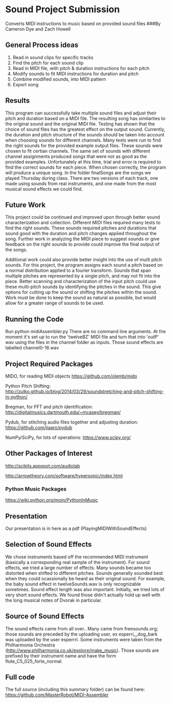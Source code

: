 # Sound Project Submission

Converts MIDI instructions to music based on provided sound files
###By Cameron Dye and Zach Howell

## General Process ideas
1. Read in sound clips for specific tracks
2. Find the pitch for each sound clip
3. Read in MIDI file, with pitch & duration instructions for each pitch
4. Modify sounds to fit MIDI instructions for duration and pitch
5. Combine modified sounds, into MIDI pattern
6. Export song

## Results
This program can successfully take multiple sound files and adjust their pitch and duration based on a MIDI file. The resulting song has similarties to the original sound and the original MIDI file. Testing has shown that the choice of sound files has the greatest effect on the output sound. Currently, the duration and pitch structure of the sounds should be taken into account when choosing sounds for different channels. Many tests were run to find the right sounds for the provided example output files. These sounds were chosen to fit certian channels. The same set of sounds with different channel assignments produced songs that were not as good as the provided examples. Unfortunately at this time, trial and error is required to find the correct sounds for each piece. When chosen correctly, the program will produce a unique song.
In the folder finalSongs are the songs we played Thursday during class. There are two versions of each track, one made using sounds from real instruments, and one made from the most musical sound effects we could find.

## Future Work
This project could be continued and improved upon through better sound characterization and collection. Different MIDI files required many tests to find the right sounds. These sounds required pitches and durations that sound good with the duration and pitch changes applied throughout the song. Further work in analyzing the MIDI piece to suggest sounds or give feedback on the right sounds to provide could improve the final output of the songs. 

Additional work could also provide better insight into the use of multi pitch sounds. For this project, the program assigns each sound a pitch based on a normal distribution applied to a fourier transform. Sounds that span multiple pitches are represented by a single pitch, and may not fit into the piece. Better scanning and characterization of the input pitch could use these multi-pitch sounds by identifying the pitches in the sound. This give options for cutting up the sound or shifting the pitches within the sound. Work must be done to keep the sound as natural as possible, but would allow for a greater range of sounds to be used. 

## Running the Code
Run 
python midiAssembler.py
There are no command line arguments. At the moment it's set up to run the 'twelveBZ' MIDI file and turn that into 'outP' wav using the files in the channel folder as inputs.  Those sound effects are labelled channel0-16.wav

## Project Required Packages
MIDO, for reading MIDI objects
https://github.com/olemb/mido

Python Pitch Shifting:
http://zulko.github.io/blog/2014/03/29/soundstretching-and-pitch-shifting-in-python/

Bregman, for FFT and pitch identification:
http://digitalmusics.dartmouth.edu/~mcasey/bregman/

Pydub, for stitching audio files together and adjusting duration:
https://github.com/jiaaro/pydub

NumPy/SciPy, for lots of operations:
https://www.scipy.org/

## Other Packages of Interest
http://scikits.appspot.com/audiolab

http://arrowtheory.com/software/hypersonic/index.html

### Python Music Packages
https://wiki.python.org/moin/PythonInMusic

## Presentation
Our presentation is in here as a pdf (PlayingMIDIWithSoundEffects)

## Selection of Sound Effects
We chose instruments based off the recommended MIDI instrument (basically a corresponding real sample of the instrument). 
For sound effects, we tried a large number of effects. Many sounds became too distorted when shifted to different pitches. Sounds generally sounded best when they could ocassionally be heard as their original sound. For example, the baby sound effect in twelveSounds.wav is only recognizable sometimes. 
Sound effect length was also important. Initially, we tried lots of very short sound effects. We found those didn't actually hold up well with the long musical notes of Dvorak in particular. 

## Source of Sound Effects
The sound effects came from all over.. Many came from freesounds.org; those sounds are preceded by the uploading user, ex esperri__dog_bark was uploaded by the user esperrri. Some instruments were taken from the Philharmonia Orchestra (http://www.philharmonia.co.uk/explore/make_music). Those sounds are prefixed by their instrument name and have the form flute_C5_025_forte_normal.

## Full code
The full source (including this summary folder) can be found here: 
https://github.com/MasterRobot/MIDI-Assembler

